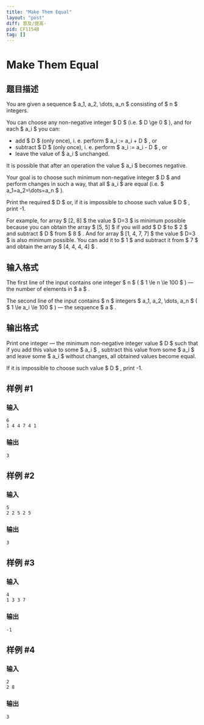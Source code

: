 ```yaml
---
title: "Make Them Equal"
layout: "post"
diff: 普及/提高-
pid: CF1154B
tag: []
---
```


# Make Them Equal

## 题目描述

You are given a sequence $ a_1, a_2, \dots, a_n $ consisting of $ n $ integers.

You can choose any non-negative integer $ D $ (i.e. $ D \ge 0 $ ), and for each $ a_i $ you can:

- add $ D $ (only once), i. e. perform $ a_i := a_i + D $ , or
- subtract $ D $ (only once), i. e. perform $ a_i := a_i - D $ , or
- leave the value of $ a_i $ unchanged.

It is possible that after an operation the value $ a_i $ becomes negative.

Your goal is to choose such minimum non-negative integer $ D $ and perform changes in such a way, that all $ a_i $ are equal (i.e. $ a_1=a_2=\dots=a_n $ ).

Print the required $ D $ or, if it is impossible to choose such value $ D $ , print -1.

For example, for array $ [2, 8] $ the value $ D=3 $ is minimum possible because you can obtain the array $ [5, 5] $ if you will add $ D $ to $ 2 $ and subtract $ D $ from $ 8 $ . And for array $ [1, 4, 7, 7] $ the value $ D=3 $ is also minimum possible. You can add it to $ 1 $ and subtract it from $ 7 $ and obtain the array $ [4, 4, 4, 4] $ .

## 输入格式

The first line of the input contains one integer $ n $ ( $ 1 \le n \le 100 $ ) — the number of elements in $ a $ .

The second line of the input contains $ n $ integers $ a_1, a_2, \dots, a_n $ ( $ 1 \le a_i \le 100 $ ) — the sequence $ a $ .

## 输出格式

Print one integer — the minimum non-negative integer value $ D $ such that if you add this value to some $ a_i $ , subtract this value from some $ a_i $ and leave some $ a_i $ without changes, all obtained values become equal.

If it is impossible to choose such value $ D $ , print -1.

## 样例 #1

### 输入

```
6
1 4 4 7 4 1

```

### 输出

```
3

```

## 样例 #2

### 输入

```
5
2 2 5 2 5

```

### 输出

```
3

```

## 样例 #3

### 输入

```
4
1 3 3 7

```

### 输出

```
-1

```

## 样例 #4

### 输入

```
2
2 8

```

### 输出

```
3

```

